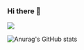 ### Hi there 👋

<a href="https://www.instagram.com/k_km_01_/" target="_blank"><img src="https://img.shields.io/badge/k_km_01_-E4405F?style=plastic&logo=appveyor&logoColor=FFFFFF"/></a>

![Anurag's GitHub stats](https://github-readme-stats.vercel.app/api?username=KMKang01&show_icons=true&theme=radical)




<!--
**KMKang01/KMKang01** is a ✨ _special_ ✨ repository because its `README.md` (this file) appears on your GitHub profile.

Here are some ideas to get you started:

- 🔭 I’m currently working on ...
- 🌱 I’m currently learning ...
- 👯 I’m looking to collaborate on ...
- 🤔 I’m looking for help with ...
- 💬 Ask me about ...
- 📫 How to reach me: ...
- 😄 Pronouns: ...
- ⚡ Fun fact: ...
-->
